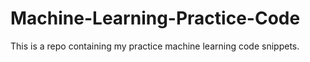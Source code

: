 # Machine-Learning-Practice-Code

This is a repo containing my practice machine learning code snippets.
